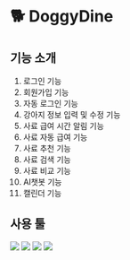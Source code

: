 # 🐕 DoggyDine

## 기능 소개<br>
1. 로그인 기능<br>
2. 회원가입 기능<br>
3. 자동 로그인 기능<br>
4. 강아지 정보 입력 및 수정 기능<br>
5. 사료 급여 시간 알림 기능<br>
6. 사료 자동 급여 기능<br>
7. 사료 추천 기능<br>
8. 사료 검색 기능<br>
9. 사료 비교 기능<br>
10. AI챗봇 기능<br>
11. 캘린더 기능<br>

## 사용 툴<br>
<img src="https://img.shields.io/badge/Android-3DDC84?style=for-the-badge&logo=Android&logoColor=white"/>
<img src="https://img.shields.io/badge/Java-007396?style=for-the-badge&logo=Java&logoColor=white"/>
<img src="https://img.shields.io/badge/Gradle-02303A.svg?style=for-the-badge&logo=Gradle&logoColor=white)"/>
<img src="https://img.shields.io/badge/Firebase-FFCA28?style=for-the-badge&logo=Firebase&logoColor=white"/>
